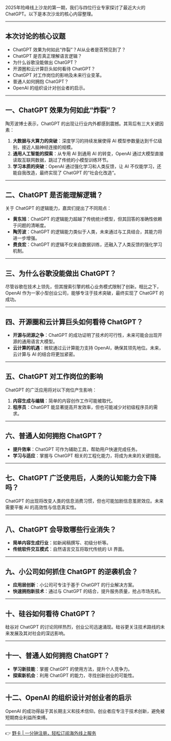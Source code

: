 2025年险峰线上沙龙的第一期，我们与四位行业专家探讨了最近大火的 ChatGPT。以下是本次沙龙的核心内容整理。

---

## 本次讨论的核心议题

- ChatGPT 效果为何如此“炸裂”？AI从业者是否预见到了？
- ChatGPT 是否真正理解语言逻辑？
- 为什么谷歌没能做出 ChatGPT？
- 开源圈和云计算巨头如何看待 ChatGPT？
- ChatGPT 对工作岗位的影响及未来行业变革。
- 普通人如何拥抱 ChatGPT？
- OpenAI 的组织设计对创业者的启示。

---

## 一、ChatGPT 效果为何如此“炸裂”？

陶芳波博士表示，ChatGPT 的出现让行业内外都感到震撼。其背后有三大关键因素：

1. **大数据与大算力的突破**：深度学习的持续发展使得 AI 模型参数量达到千亿级别，接近人脑神经连接的规模。
2. **通用人工智能的探索**：从专用 AI 到通用 AI 的转变，OpenAI 通过大模型直接读取互联网数据，跳过了传统的小模型训练环节。
3. **学习本质的突破**：OpenAI 通过强化学习和人类反馈，让 AI 不仅能学习，还能自我改造，最终实现了 ChatGPT 的“社会化改造”。

---

## 二、ChatGPT 是否能理解逻辑？

关于 ChatGPT 的逻辑能力，嘉宾们提出了不同观点：

- **黄东旭**：ChatGPT 的逻辑能力超越了传统统计模型，但其回答的准确性依赖于问题的清晰度。
- **陶芳波**：ChatGPT 的逻辑能力类似于人类，未来通过与工具结合，其能力将进一步增强。
- **费良宏**：ChatGPT 的逻辑不仅来自数据训练，还融入了人类反馈的强化学习机制。

---

## 三、为什么谷歌没能做出 ChatGPT？

尽管谷歌在技术上领先，但其搜索引擎的核心业务模式限制了创新。相比之下，OpenAI 作为一家小型创业公司，能够专注于技术突破，最终实现了 ChatGPT 的成功。

---

## 四、开源圈和云计算巨头如何看待 ChatGPT？

- **开源与闭源之争**：ChatGPT 的成功证明了技术的可行性，未来可能会出现开源的通用语言大模型。
- **云计算的机遇**：微软通过云计算能力支持 OpenAI，确保其领先地位。未来，云计算与 AI 的结合将更加紧密。

---

## 五、ChatGPT 对工作岗位的影响

ChatGPT 的广泛应用将对以下岗位产生影响：

1. **内容生成与编辑**：简单的内容创作工作可能被取代。
2. **程序员**：ChatGPT 能显著提高开发效率，但也可能减少对初级程序员的需求。

---

## 六、普通人如何拥抱 ChatGPT？

- **提升效率**：ChatGPT 可作为辅助工具，帮助用户快速完成任务。
- **学习与适应**：掌握与 ChatGPT 相关的工程化能力，将成为未来的关键技能。

---

## 七、ChatGPT 广泛使用后，人类的认知能力会下降吗？

ChatGPT 的出现将改变人类的信息消费习惯，但也可能加剧信息茧房效应。未来需要平衡 AI 的高效性与信息真实性。

---

## 八、ChatGPT 会导致哪些行业消失？

- **简单内容生成行业**：如新闻稿撰写、初级分析等。
- **传统软件交互模式**：自然语言交互将取代传统的 UI 界面。

---

## 九、小公司如何抓住 ChatGPT 的逆袭机会？

- **应用层创新**：小公司可专注于基于 ChatGPT 的行业解决方案。
- **快速拥抱新技术**：通过与 ChatGPT 的结合，提升服务质量，抢占市场先机。

---

## 十、硅谷如何看待 ChatGPT？

硅谷对 ChatGPT 的讨论同样热烈，创业公司迅速涌现。硅谷更关注技术路线的未来发展及其对社会的深远影响。

---

## 十一、普通人如何拥抱 ChatGPT？

- **学习新技能**：掌握 ChatGPT 的使用方法，提升个人竞争力。
- **探索新机会**：利用 ChatGPT 的能力，寻找创新创业的可能性。

---

## 十二、OpenAI 的组织设计对创业者的启示

OpenAI 的成功得益于其长期主义和技术信仰。创业者应专注于技术创新，避免被短期商业利益所束缚。

---

👉 [野卡 | 一分钟注册，轻松订阅海外线上服务](https://bit.ly/bewildcard)